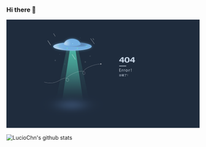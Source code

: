### Hi there 👋

<!--
**LucioChn/LucioChn** is a ✨ _special_ ✨ repository because its `README.md` (this file) appears on your GitHub profile.

Here are some ideas to get you started:

- 🔭 I’m currently working on ...
- 🌱 I’m currently learning ...
- 👯 I’m looking to collaborate on ...
- 🤔 I’m looking for help with ...
- 💬 Ask me about ...
- 📫 How to reach me: ...
- 😄 Pronouns: ...
- ⚡ Fun fact: ...
-->

![LucioChn's github stats](/404.png)

![LucioChn's github stats](https://github-readme-stats.vercel.app/api?username=LucioChn)
